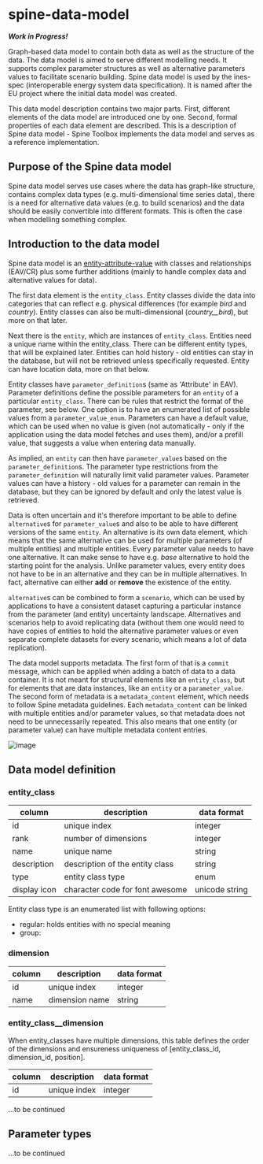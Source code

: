# spine-data-model
 _**Work in Progress!**_
 
Graph-based data model to contain both data as well as the structure of the data. The data model is aimed to serve different modelling needs. It supports complex parameter structures as well as alternative parameters values to facilitate scenario building. Spine data model is used by the ines-spec (interoperable energy system data specification). It is named after the EU project where the initial data model was created.  

This data model description contains two major parts. First, different elements of the data model are introduced one by one. Second, formal properties of each data element are described. This is a description of Spine data model - Spine Toolbox implements the data model and serves as a reference implementation.

## Purpose of the Spine data model

Spine data model serves use cases where the data has graph-like structure, contains complex data types (e.g. multi-dimensional time series data), there is a need for alternative data values (e.g. to build scenarios) and the data should be easily convertible into different formats. This is often the case when modelling something complex.

## Introduction to the data model

Spine data model is an [entity-attribute-value](https://en.wikipedia.org/wiki/Entity–attribute–value_model) with classes and relationships (EAV/CR) plus some further additions (mainly to handle complex data and alternative values for data).

The first data element is the `entity_class`. Entity classes divide the data into categories that can reflect e.g. physical differences (for example *bird* and *country*). Entity classes can also be multi-dimensional (*country__bird*), but more on that later.

Next there is the `entity`, which are instances of `entity_class`. Entities need a unique name within the entity_class. There can be different entity types, that will be explained later. Entities can hold history - old entities can stay in the database, but will not be retrieved unless specifically requested. Entity can have location data, more on that below.

Entity classes have `parameter_definition`s (same as 'Attribute' in EAV). Parameter definitions define the possible parameters for an `entity` of a particular `entity_class`. There can be rules that restrict the format of the parameter, see below. One option is to have an enumerated list of possible values from a `parameter_value_enum`. Parameters can have a default value, which can be used when no value is given (not automatically - only if the application using the data model fetches and uses them), and/or a prefill value, that suggests a value when entering data manually. 

As implied, an `entity` can then have `parameter_value`s based on the `parameter_definition`s. The parameter type restrictions from the `parameter_definition` will naturally limit valid parameter values. Parameter values can have a history - old values for a parameter can remain in the database, but they can be ignored by default and only the latest value is retrieved.

Data is often uncertain and it's therefore important to be able to define `alternative`s for `parameter_value`s and also to be able to have different versions of the same `entity`. An alternative is its own data element, which means that the same alternative can be used for multiple parameters (of multiple entities) and multiple entities. Every parameter value needs to have one alternative. It can make sense to have e.g. *base* alternative to hold the starting point for the analysis. Unlike parameter values, every entity does not have to be in an alternative and they can be in multiple alternatives. In fact, alternative can either **add** or **remove** the existence of the entity.

`alternative`s can be combined to form a `scenario`, which can be used by applications to have a consistent dataset capturing a particular instance from the parameter (and entity) uncertainty landscape. Alternatives and scenarios help to avoid replicating data (without them one would need to have copies of entities to hold the alternative parameter values or even separate complete datasets for every scenario, which means a lot of data replication).

The data model supports metadata. The first form of that is a `commit` message, which can be applied when adding a batch of data to a data container. It is not meant for structural elements like an `entity_class`, but for elements that are data instances, like an `entity` or a `parameter_value`. The second form of metadata is a `metadata_content` element, which needs to follow Spine metadata guidelines. Each `metadata_content` can be linked with multiple entities and/or parameter values, so that metadata does not need to be unnecessarily repeated. This also means that one entity (or parameter value) can have multiple metadata content entries.

![image](https://github.com/energy-modelling-workbench/spine-data-model/assets/40472544/9623b887-321b-42e7-8278-ada4a47b2537)

## Data model definition

### entity_class

|column  |description|data format|
|----|----|----|
|id      |unique index  |integer  |
|rank    |number of dimensions  |integer  |
|name    |unique name      |string  |
|description|description of the entity class|string |
|type|entity class type|enum|
|display icon|character code for font awesome|unicode string |

Entity class type is an enumerated list with following options:
- regular: holds entities with no special meaning
- group: 

### dimension

|column  |description|data format|
|----|----|----|
|id|unique index|integer|
|name|dimension name|string|

### entity_class__dimension

When entity_classes have multiple dimensions, this table defines the order of the dimensions and ensureness uniqueness of [entity_class_id, dimension_id, position].

|column  |description|data format|
|----|----|----|
|id      |unique index  |integer  |

...to be continued

## Parameter types

...to be continued
